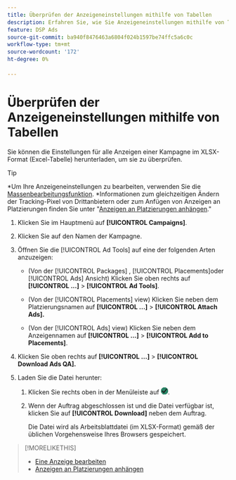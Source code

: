 ```yaml
---
title: Überprüfen der Anzeigeneinstellungen mithilfe von Tabellen
description: Erfahren Sie, wie Sie Anzeigeneinstellungen mithilfe von Tabellen überprüfen.
feature: DSP Ads
source-git-commit: ba940f8476463a6804f024b1597be74ffc5a6c0c
workflow-type: tm+mt
source-wordcount: '172'
ht-degree: 0%

---
```


# Überprüfen der Anzeigeneinstellungen mithilfe von Tabellen

Sie können die Einstellungen für alle Anzeigen einer Kampagne im XLSX-Format (Excel-Tabelle) herunterladen, um sie zu überprüfen.<!-- Clarify once I can get this to work: Do these include all ads in the campaign, only active ads in live or pending campaigns, or what? And does it include all possible settings, or just a subset?  -->

>[!TIP]
>
>*Um Ihre Anzeigeneinstellungen zu bearbeiten, verwenden Sie die [Massenbearbeitungsfunktion](/help/dsp/campaign-management/ads/ad-edit.md).
>*Informationen zum gleichzeitigen Ändern der Tracking-Pixel von Drittanbietern oder zum Anfügen von Anzeigen an Platzierungen finden Sie unter &quot;[Anzeigen an Platzierungen anhängen](/help/dsp/campaign-management/ads/ad-attach-to-placement.md).&quot;

1. Klicken Sie im Hauptmenü auf **[!UICONTROL Campaigns]**.

1. Klicken Sie auf den Namen der Kampagne.

1. Öffnen Sie die [!UICONTROL Ad Tools] auf eine der folgenden Arten anzuzeigen:

   * (Von der [!UICONTROL Packages] , [!UICONTROL Placements]oder [!UICONTROL Ads] Ansicht) Klicken Sie oben rechts auf **[!UICONTROL ...]** > **[!UICONTROL Ad Tools]**.

   * (Von der [!UICONTROL Placements] view) Klicken Sie neben dem Platzierungsnamen auf **[!UICONTROL ...]** > **[!UICONTROL Attach Ads].**

   * (Von der [!UICONTROL Ads] view) Klicken Sie neben dem Anzeigennamen auf  **[!UICONTROL ...]** > **[!UICONTROL Add to Placements]**.

1. Klicken Sie oben rechts auf **[!UICONTROL ...]** > **[!UICONTROL Download Ads QA].**

1. Laden Sie die Datei herunter:

   1. Klicken Sie rechts oben in der Menüleiste auf ![Aufträge](/help/dsp/assets/downloads.png).

   1. Wenn der Auftrag abgeschlossen ist und die Datei verfügbar ist, klicken Sie auf **[!UICONTROL Download]** neben dem Auftrag.

      Die Datei wird als Arbeitsblattdatei (im XLSX-Format) gemäß der üblichen Vorgehensweise Ihres Browsers gespeichert.

>[!MORELIKETHIS]
>
>* [Eine Anzeige bearbeiten](/help/dsp/campaign-management/ads/ad-edit.md)
>* [Anzeigen an Platzierungen anhängen](/help/dsp/campaign-management/ads/ad-attach-to-placement.md)

